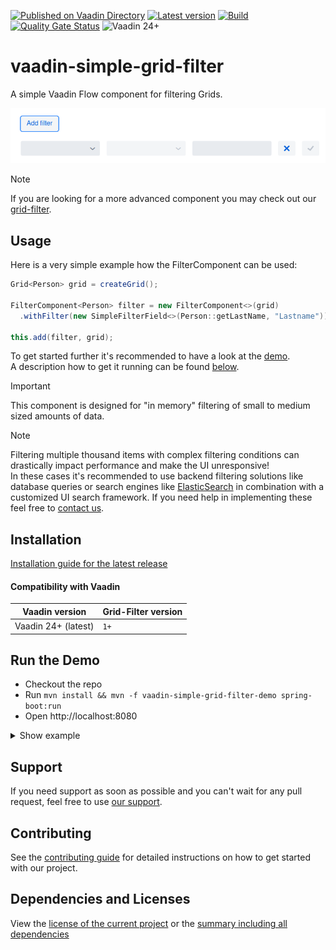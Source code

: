 [![Published on Vaadin Directory](https://img.shields.io/badge/Vaadin%20Directory-published-00b4f0?logo=vaadin)](https://vaadin.com/directory/component/simple-grid-filter-for-vaadin)
[![Latest version](https://img.shields.io/maven-central/v/software.xdev/vaadin-simple-grid-filter?logo=apache%20maven)](https://mvnrepository.com/artifact/software.xdev/vaadin-simple-grid-filter)
[![Build](https://img.shields.io/github/actions/workflow/status/xdev-software/vaadin-simple-grid-filter/check-build.yml?branch=develop)](https://github.com/xdev-software/vaadin-simple-grid-filter/actions/workflows/check-build.yml?query=branch%3Adevelop)
[![Quality Gate Status](https://sonarcloud.io/api/project_badges/measure?project=xdev-software_vaadin-simple-grid-filter&metric=alert_status)](https://sonarcloud.io/dashboard?id=xdev-software_vaadin-simple-grid-filter)
![Vaadin 24+](https://img.shields.io/badge/Vaadin%20Platform/Flow-24+-00b4f0)

# vaadin-simple-grid-filter

A simple Vaadin Flow component for filtering Grids.

![demo](assets/demo.png)

> [!NOTE]
> If you are looking for a more advanced component you may check out our [grid-filter](https://github.com/xdev-software/vaadin-grid-filter).

## Usage

Here is a very simple example how the FilterComponent can be used:
```java
Grid<Person> grid = createGrid();

FilterComponent<Person> filter = new FilterComponent<>(grid)
  .withFilter(new SimpleFilterField<>(Person::getLastName, "Lastname"));

this.add(filter, grid);
```

To get started further it's recommended to have a look at the [demo](./vaadin-simple-grid-filter-demo).<br/>
A description how to get it running can be found [below](#run-the-demo).

> [!IMPORTANT]
> This component is designed for "in memory" filtering of small to medium sized amounts of data.

> [!NOTE]
> Filtering multiple thousand items with complex filtering conditions can drastically impact performance and make the UI unresponsive!<br/> In these cases it's recommended to use backend filtering solutions like database queries or search engines like [ElasticSearch](https://en.wikipedia.org/wiki/Elasticsearch) in combination with a customized UI search framework. If you need help in implementing these feel free to [contact us](https://xdev.software/en/services/support).

## Installation
[Installation guide for the latest release](https://github.com/xdev-software/vaadin-simple-grid-filter/releases/latest#Installation)

#### Compatibility with Vaadin

| Vaadin version | Grid-Filter version |
| --- | --- |
| Vaadin 24+ (latest) | ``1+`` |

## Run the Demo
* Checkout the repo
* Run ``mvn install && mvn -f vaadin-simple-grid-filter-demo spring-boot:run``
* Open http://localhost:8080

<details>
  <summary>Show example</summary>
  
  ![demo](assets/demo.avif)
</details>

## Support
If you need support as soon as possible and you can't wait for any pull request, feel free to use [our support](https://xdev.software/en/services/support).

## Contributing
See the [contributing guide](./CONTRIBUTING.md) for detailed instructions on how to get started with our project.

## Dependencies and Licenses
View the [license of the current project](LICENSE) or the [summary including all dependencies](https://xdev-software.github.io/vaadin-simple-grid-filter/dependencies)
